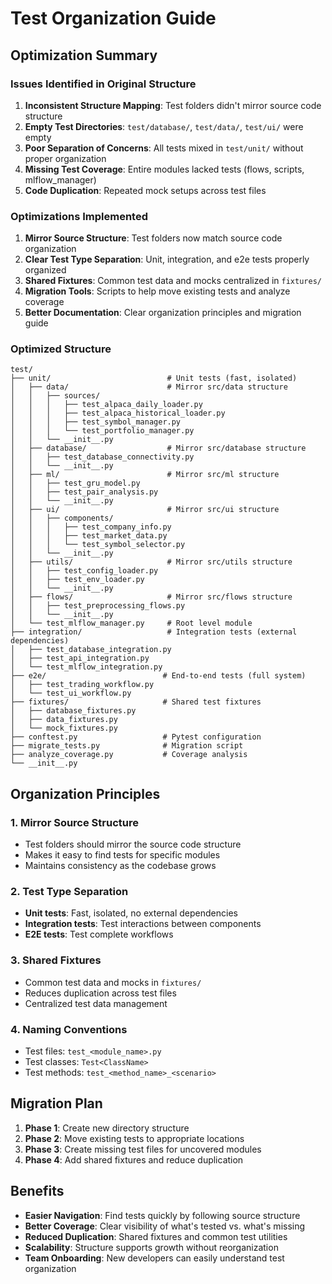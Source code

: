 # Test Organization Guide

## Optimization Summary

### Issues Identified in Original Structure

1. **Inconsistent Structure Mapping**: Test folders didn't mirror source code structure
2. **Empty Test Directories**: `test/database/`, `test/data/`, `test/ui/` were empty
3. **Poor Separation of Concerns**: All tests mixed in `test/unit/` without proper organization
4. **Missing Test Coverage**: Entire modules lacked tests (flows, scripts, mlflow_manager)
5. **Code Duplication**: Repeated mock setups across test files

### Optimizations Implemented

1. **Mirror Source Structure**: Test folders now match source code organization
2. **Clear Test Type Separation**: Unit, integration, and e2e tests properly organized
3. **Shared Fixtures**: Common test data and mocks centralized in `fixtures/`
4. **Migration Tools**: Scripts to help move existing tests and analyze coverage
5. **Better Documentation**: Clear organization principles and migration guide

### Optimized Structure

```
test/
├── unit/                          # Unit tests (fast, isolated)
│   ├── data/                      # Mirror src/data structure
│   │   ├── sources/
│   │   │   ├── test_alpaca_daily_loader.py
│   │   │   ├── test_alpaca_historical_loader.py
│   │   │   ├── test_symbol_manager.py
│   │   │   └── test_portfolio_manager.py
│   │   └── __init__.py
│   ├── database/                  # Mirror src/database structure
│   │   ├── test_database_connectivity.py
│   │   └── __init__.py
│   ├── ml/                        # Mirror src/ml structure
│   │   ├── test_gru_model.py
│   │   ├── test_pair_analysis.py
│   │   └── __init__.py
│   ├── ui/                        # Mirror src/ui structure
│   │   ├── components/
│   │   │   ├── test_company_info.py
│   │   │   ├── test_market_data.py
│   │   │   └── test_symbol_selector.py
│   │   └── __init__.py
│   ├── utils/                     # Mirror src/utils structure
│   │   ├── test_config_loader.py
│   │   ├── test_env_loader.py
│   │   └── __init__.py
│   ├── flows/                     # Mirror src/flows structure
│   │   ├── test_preprocessing_flows.py
│   │   └── __init__.py
│   └── test_mlflow_manager.py     # Root level module
├── integration/                   # Integration tests (external dependencies)
│   ├── test_database_integration.py
│   ├── test_api_integration.py
│   └── test_mlflow_integration.py
├── e2e/                          # End-to-end tests (full system)
│   ├── test_trading_workflow.py
│   └── test_ui_workflow.py
├── fixtures/                     # Shared test fixtures
│   ├── database_fixtures.py
│   ├── data_fixtures.py
│   └── mock_fixtures.py
├── conftest.py                   # Pytest configuration
├── migrate_tests.py              # Migration script
├── analyze_coverage.py           # Coverage analysis
└── __init__.py
```

## Organization Principles

### 1. **Mirror Source Structure**
- Test folders should mirror the source code structure
- Makes it easy to find tests for specific modules
- Maintains consistency as the codebase grows

### 2. **Test Type Separation**
- **Unit tests**: Fast, isolated, no external dependencies
- **Integration tests**: Test interactions between components
- **E2E tests**: Test complete workflows

### 3. **Shared Fixtures**
- Common test data and mocks in `fixtures/`
- Reduces duplication across test files
- Centralized test data management

### 4. **Naming Conventions**
- Test files: `test_<module_name>.py`
- Test classes: `Test<ClassName>`
- Test methods: `test_<method_name>_<scenario>`

## Migration Plan

1. **Phase 1**: Create new directory structure
2. **Phase 2**: Move existing tests to appropriate locations
3. **Phase 3**: Create missing test files for uncovered modules
4. **Phase 4**: Add shared fixtures and reduce duplication

## Benefits

- **Easier Navigation**: Find tests quickly by following source structure
- **Better Coverage**: Clear visibility of what's tested vs. what's missing
- **Reduced Duplication**: Shared fixtures and common test utilities
- **Scalability**: Structure supports growth without reorganization
- **Team Onboarding**: New developers can easily understand test organization 